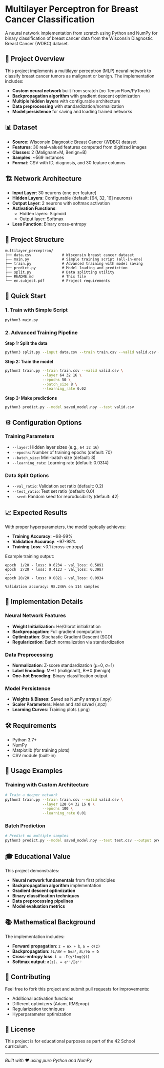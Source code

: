# Multilayer Perceptron for Breast Cancer Classification

A neural network implementation from scratch using Python and NumPy for binary classification of breast cancer data from the Wisconsin Diagnostic Breast Cancer (WDBC) dataset.

## 🎯 Project Overview

This project implements a multilayer perceptron (MLP) neural network to classify breast cancer tumors as malignant or benign. The implementation includes:

- **Custom neural network** built from scratch (no TensorFlow/PyTorch)
- **Backpropagation algorithm** with gradient descent optimization
- **Multiple hidden layers** with configurable architecture
- **Data preprocessing** with standardization/normalization
- **Model persistence** for saving and loading trained networks

## 📊 Dataset

- **Source**: Wisconsin Diagnostic Breast Cancer (WDBC) dataset
- **Features**: 30 real-valued features computed from digitized images
- **Classes**: 2 (Malignant=M, Benign=B)
- **Samples**: ~569 instances
- **Format**: CSV with ID, diagnosis, and 30 feature columns

## 🏗️ Network Architecture

- **Input Layer**: 30 neurons (one per feature)
- **Hidden Layers**: Configurable (default: [64, 32, 16] neurons)
- **Output Layer**: 2 neurons with softmax activation
- **Activation Functions**: 
  - Hidden layers: Sigmoid
  - Output layer: Softmax
- **Loss Function**: Binary cross-entropy

## 📁 Project Structure

```
multilayer_perceptron/
├── data.csv              # Wisconsin breast cancer dataset
├── main.py               # Simple training script (all-in-one)
├── train.py              # Advanced training with model saving
├── predict.py            # Model loading and prediction
├── split.py              # Data splitting utility
├── README.md             # This file
└── en.subject.pdf        # Project requirements
```

## 🚀 Quick Start

### 1. Train with Simple Script
```bash
python3 main.py
```

### 2. Advanced Training Pipeline

**Step 1: Split the data**
```bash
python3 split.py --input data.csv --train train.csv --valid valid.csv --val_ratio 0.2 --seed 42
```

**Step 2: Train the model**
```bash
python3 train.py --train train.csv --valid valid.csv \
                 --layer 64 32 16 \
                 --epochs 50 \
                 --batch_size 8 \
                 --learning_rate 0.02
```

**Step 3: Make predictions**
```bash
python3 predict.py --model saved_model.npy --test valid.csv
```

## ⚙️ Configuration Options

### Training Parameters
- `--layer`: Hidden layer sizes (e.g., `64 32 16`)
- `--epochs`: Number of training epochs (default: 70)
- `--batch_size`: Mini-batch size (default: 8)
- `--learning_rate`: Learning rate (default: 0.0314)

### Data Split Options
- `--val_ratio`: Validation set ratio (default: 0.2)
- `--test_ratio`: Test set ratio (default: 0.0)
- `--seed`: Random seed for reproducibility (default: 42)

## 📈 Expected Results

With proper hyperparameters, the model typically achieves:
- **Training Accuracy**: ~98-99%
- **Validation Accuracy**: ~97-98%
- **Training Loss**: <0.1 (cross-entropy)

Example training output:
```
epoch  1/20 - loss: 0.6234 - val_loss: 0.5891
epoch  2/20 - loss: 0.4123 - val_loss: 0.3987
...
epoch 20/20 - loss: 0.0821 - val_loss: 0.0934

Validation accuracy: 98.246% on 114 samples
```

## 🔧 Implementation Details

### Neural Network Features
- **Weight Initialization**: He/Glorot initialization
- **Backpropagation**: Full gradient computation
- **Optimization**: Stochastic Gradient Descent (SGD)
- **Regularization**: Batch normalization via standardization

### Data Preprocessing
- **Normalization**: Z-score standardization (μ=0, σ=1)
- **Label Encoding**: M→1 (malignant), B→0 (benign)
- **One-hot Encoding**: Binary classification output

### Model Persistence
- **Weights & Biases**: Saved as NumPy arrays (.npy)
- **Scaler Parameters**: Mean and std saved (.npz)
- **Learning Curves**: Training plots (.png)

## 🛠️ Requirements

- Python 3.7+
- NumPy
- Matplotlib (for training plots)
- CSV module (built-in)

## 📝 Usage Examples

### Training with Custom Architecture
```bash
# Train a deeper network
python3 train.py --train train.csv --valid valid.csv \
                 --layer 128 64 32 16 8 \
                 --epochs 100 \
                 --learning_rate 0.01
```

### Batch Prediction
```bash
# Predict on multiple samples
python3 predict.py --model saved_model.npy --test test.csv --output predictions.csv
```

## 🎓 Educational Value

This project demonstrates:
- **Neural network fundamentals** from first principles
- **Backpropagation algorithm** implementation
- **Gradient descent optimization**
- **Binary classification techniques**
- **Data preprocessing pipelines**
- **Model evaluation metrics**

## 📚 Mathematical Background

The implementation includes:
- **Forward propagation**: `z = Wx + b`, `a = σ(z)`
- **Backpropagation**: `∂L/∂W = δ⊗aᵀ`, `∂L/∂b = δ`
- **Cross-entropy loss**: `L = -Σ(y*log(ŷ))`
- **Softmax output**: `σ(z)ᵢ = eᶻⁱ/Σeᶻʲ`

## 🤝 Contributing

Feel free to fork this project and submit pull requests for improvements:
- Additional activation functions
- Different optimizers (Adam, RMSprop)
- Regularization techniques
- Hyperparameter optimization

## 📄 License

This project is for educational purposes as part of the 42 School curriculum.

---

*Built with ❤️ using pure Python and NumPy*